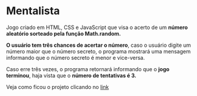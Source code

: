 # Mentalista
Jogo criado em HTML, CSS e JavaScript que visa o acerto de um <strong>número aleatório sorteado pela função Math.random.</strong>

<strong>O usuário tem três chances de acertar o número</strong>, caso o usuário digite um número maior que o número secreto, o programa mostrará uma mensagem informando que o número secreto é menor e vice-versa.

Caso erre três vezes, o programa retornará informando que o <strong>jogo terminou</strong>, haja vista que o <strong>número de tentativas é 3.</strong>

Veja como ficou o projeto clicando no [link](https://hudsonretonde.github.io/Mentalista/)
